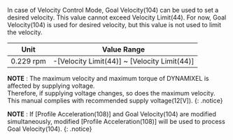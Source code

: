 In case of Velocity Control Mode, Goal Velocity(104) can be used to set a desired velocity. This value cannot exceed Velocity Limit(44). For now, Goal Velocity(104) is used for desired velocity, but this value is not used to limit the velocity.

|   Unit    |                 Value Range                  |
|:---------:|:--------------------------------------------:|
| 0.229 rpm | -[Velocity Limit(44)] ~ [Velocity Limit(44)] |

**NOTE** : The maximum velocity and maximum torque of DYNAMIXEL is affected by supplying voltage.  
Therefore, if supplying voltage changes, so does the maximum velocity. This manual complies with recommended supply voltage(12[V]).
{: .notice}

**NOTE** : If [Profile Acceleration(108)] and Goal Velocity(104) are modified simultaneously, modified [Profile Acceleration(108)] will be used to process Goal Velocity(104).
{: .notice}

